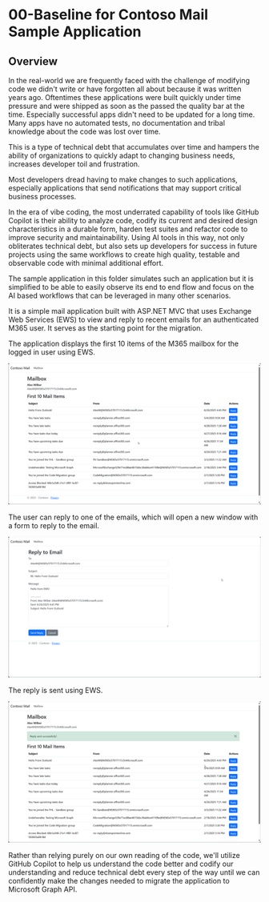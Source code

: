 # 00-Baseline for Contoso Mail Sample Application

## Overview

In the real-world we are frequently faced with the challenge of modifying code we didn't write or have forgotten all about because it was written years ago. Oftentimes these applications were built quickly under time pressure and were shipped as soon as the passed the quality bar at the time. Especially successful apps didn't need to be updated for a long time. Many apps have no automated tests, no documentation and tribal knowledge about the code was lost over time.

This is a type of technical debt that accumulates over time and hampers the ability of organizations to quickly adapt to changing business needs, increases developer toil and frustration.

Most developers dread having to make changes to such applications, especially applications that send notifications that may support critical business processes.

In the era of vibe coding, the most underrated capability of tools like GitHub Copilot is their ability to analyze code, codify its current and desired design characteristics in a durable form, harden test suites and refactor code to improve security and maintainability. Using AI tools in this way, not only obliterates technical debt, but also sets up developers for success in future projects using the same workflows to create high quality, testable and observable code with minimal additional effort.

The sample application in this folder simulates such an application but it is simplified to be able to easily observe its end to end flow and focus on the AI based workflows that can be leveraged in many other scenarios.

It is a simple mail application built with ASP.NET MVC that uses Exchange Web Services (EWS) to view and reply to recent emails for an authenticated M365 user. It serves as the starting point for the migration.

The application displays the first 10 items of the M365 mailbox for the logged in user using EWS.

![Sample App Mailbox](../../../docs/images/Migration-App-Mailbox.png)

The user can reply to one of the emails, which will open a new window with a form to reply to the email.

![Sample App Reply](../../../docs/images/Migration-App-Reply.png)

The reply is sent using EWS.

![Sample App Reply](../../../docs/images/Migration-App-SentMail.png)

Rather than relying purely on our own reading of the code, we'll utilize GitHub Copilot to help us understand the code better and codify our understanding and reduce technical debt every step of the way until we can confidently make the changes needed to migrate the application to Microsoft Graph API.
